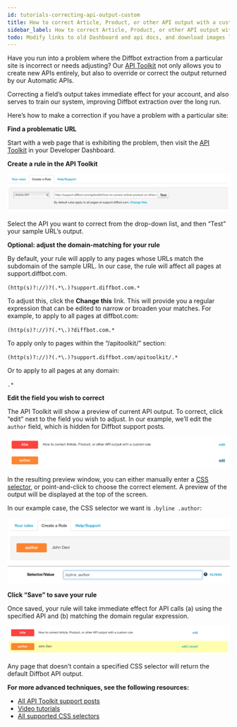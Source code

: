 ```yaml
---
id: tutorials-correcting-api-output-custom
title: How to correct Article, Product, or other API output with a custom rule
sidebar_label: How to correct Article, Product, or other API output with a custom rule
todo: Modify links to old Dashboard and api docs, and download images locally
---
```


<div class="entry-content">
		<p>Have you run into a problem where the Diffbot extraction from a particular site is incorrect or needs adjusting? Our <a href="https://www.diffbot.com/dev/customize">API Toolkit</a> not only allows you to create new APIs entirely, but also to override or correct the output returned by our Automatic APIs.</p>
<p>Correcting a field’s output takes immediate effect for your account, and also serves to train our system, improving Diffbot extraction over the long run.</p>
<p>Here’s how to make a correction if you have a problem with a particular site:</p>
<p><strong>Find a problematic URL</strong></p>
<p>Start with a web page that is exhibiting the problem, then visit the <a href="https://www.diffbot.com/dev/customize">API Toolkit</a> in your Developer Dashboard.</p>
<p><strong>Create a rule in the API Toolkit</strong></p>

![Toolkit](/img/toolkit1.png)

<p>Select the API you want to correct from the drop-down list, and then “Test” your sample URL’s output.</p>
<p><strong>Optional: adjust the domain-matching for your rule</strong></p>
<p>By default, your rule will apply to any pages whose URLs match the subdomain of the sample URL. In our case, the rule will affect all pages at support.diffbot.com.</p>
<p><code>(http(s)?://)?(.*\.)?support.diffbot.com.*</code></p>
<p>To adjust this, click the <strong>Change this</strong> link. This will provide you a regular expression that can be edited to narrow or broaden your matches. For example, to apply to all pages at diffbot.com:</p>
<p><code>(http(s)?://)?(.*\.)?diffbot.com.*</code></p>
<p>To apply only to pages within the “/apitoolkit/” section:</p>
<p><code>(http(s)?://)?(.*\.)?support.diffbot.com/apitoolkit/.*</code></p>
<p>Or to apply to all pages at any domain:</p>
<p><code>.*</code></p>
<p><strong>Edit the field you wish to correct</strong></p>
<p>The API Toolkit will show a preview of current API output. To correct, click “edit” next to the field you wish to adjust. In our example, we’ll edit the <code>author</code> field, which is hidden for Diffbot support posts.</p>

![Toolkit](/img/toolkit2.png)

<p>In the resulting preview window, you can either manually enter a <a href="https://www.w3schools.com/cssref/css_selectors.asp" target="_blank">CSS selector</a>, or point-and-click to choose the correct element. A preview of the output will be displayed at the top of the screen.</p>
<p>In our example case, the CSS selector we want is <code>.byline .author</code>:</p>

![Toolkit](/img/toolkit3.png)

<p><strong>Click “Save” to save your rule</strong></p>
<p>Once saved, your rule will take immediate effect for API calls (a) using the specified API and (b) matching the domain regular expression.</p>

![Toolkit](/img/toolkit4.png)

<p>Any page that doesn’t contain a specified CSS selector will return the default Diffbot API output.</p>
<p><strong>For more advanced techniques, see the following resources:</strong></p>
<ul>
<li><a href="https://docs.diffbot.com/docs/en/guides-intro">All API Toolkit support posts</a></li>
<li>
<a href="https://docs.diffbot.com/docs/en/tutorials-custom-video">Video tutorials</a>
</li>
<li><a href="https://docs.diffbot.com/docs/en/api-selectors-filters">All supported CSS selectors</a></li>
</ul>
			</div>
